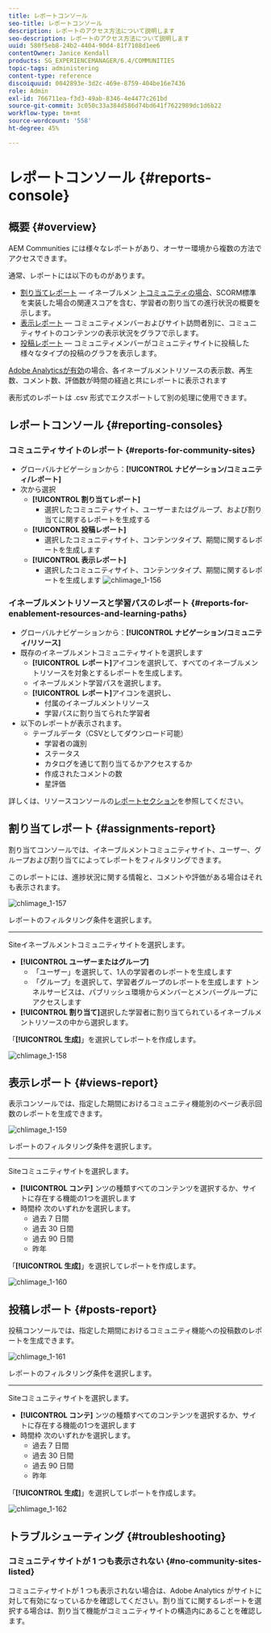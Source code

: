 ```yaml
---
title: レポートコンソール
seo-title: レポートコンソール
description: レポートのアクセス方法について説明します
seo-description: レポートのアクセス方法について説明します
uuid: 580f5eb8-24b2-4404-90d4-81f7108d1ee6
contentOwner: Janice Kendall
products: SG_EXPERIENCEMANAGER/6.4/COMMUNITIES
topic-tags: administering
content-type: reference
discoiquuid: 0042893e-3d2c-469e-8759-404be16e7436
role: Admin
exl-id: 766711ea-f3d3-49ab-8346-4e4477c261bd
source-git-commit: 3c050c33a384d586d74bd641f7622989dc1d6b22
workflow-type: tm+mt
source-wordcount: '558'
ht-degree: 45%

---
```


# レポートコンソール {#reports-console}

## 概要 {#overview}

AEM Communities には様々なレポートがあり、オーサー環境から複数の方法でアクセスできます。

通常、レポートには以下のものがあります。

* [割り当てレポート](#assignments-report)  — イネーブルメン [トコミュニティの場合](overview.md#enablement-community)、SCORM標準を実装した場合の関連スコアを含む、学習者の割り当ての進行状況の概要を示します。
* [表示レポート](#views-report)  — コミュニティメンバーおよびサイト訪問者別に、コミュニティサイトのコンテンツの表示状況をグラフで示します。
* [投稿レポート](#posts-report)  — コミュニティメンバーがコミュニティサイトに投稿した様々なタイプの投稿のグラフを表示します。

[Adobe Analyticsが有効](sites-console.md#analytics)の場合、各イネーブルメントリソースの表示数、再生数、コメント数、評価数が時間の経過と共にレポートに表示されます

表形式のレポートは .csv 形式でエクスポートして別の処理に使用できます。

## レポートコンソール {#reporting-consoles}

### コミュニティサイトのレポート {#reports-for-community-sites}

* グローバルナビゲーションから：**[!UICONTROL ナビゲーション/コミュニティ/レポート]**
* 次から選択
   * **[!UICONTROL 割り当てレポート]**
      * 選択したコミュニティサイト、ユーザーまたはグループ、および割り当てに関するレポートを生成する
   * **[!UICONTROL 投稿レポート]**
      * 選択したコミュニティサイト、コンテンツタイプ、期間に関するレポートを生成します
   * **[!UICONTROL 表示レポート]**
      * 選択したコミュニティサイト、コンテンツタイプ、期間に関するレポートを生成します
         ![chlimage_1-156](assets/chlimage_1-156.png)

### イネーブルメントリソースと学習パスのレポート {#reports-for-enablement-resources-and-learning-paths}

* グローバルナビゲーションから：**[!UICONTROL ナビゲーション/コミュニティ/リソース]**
* 既存のイネーブルメントコミュニティサイトを選択します
   * **[!UICONTROL レポート]**&#x200B;アイコンを選択して、すべてのイネーブルメントリソースを対象とするレポートを生成します。
   * イネーブルメント学習パスを選択します。
   * **[!UICONTROL レポート]**&#x200B;アイコンを選択し、
      * 付属のイネーブルメントリソース
      * 学習パスに割り当てられた学習者
* 以下のレポートが表示されます。
   * テーブルデータ（CSVとしてダウンロード可能）
      * 学習者の識別
      * ステータス
      * カタログを通じて割り当てるかアクセスするか
      * 作成されたコメントの数
      * 星評価

詳しくは、リソースコンソールの[レポートセクション](resources.md#report)を参照してください。

## 割り当てレポート {#assignments-report}

割り当てコンソールでは、イネーブルメントコミュニティサイト、ユーザー、グループおよび割り当てによってレポートをフィルタリングできます。

このレポートには、進捗状況に関する情報と、コメントや評価がある場合はそれも表示されます。

![chlimage_1-157](assets/chlimage_1-157.png)

レポートのフィルタリング条件を選択します。

* ****
Siteイネーブルメントコミュニティサイトを選択します。
* **[!UICONTROL ユーザーまたはグループ]**
   * 「ユーザー」を選択して、1人の学習者のレポートを生成します
   * 「グループ」を選択して、学習者グループのレポートを生成します
トンネルサービスは、パブリッシュ環境からメンバーとメンバーグループにアクセスします
* **[!UICONTROL 割り当て]**&#x200B;選択した学習者に割り当てられているイネーブルメントリソースの中から選択します。

「**[!UICONTROL 生成]**」を選択してレポートを作成します。

![chlimage_1-158](assets/chlimage_1-158.png)

## 表示レポート {#views-report}

表示コンソールでは、指定した期間におけるコミュニティ機能別のページ表示回数のレポートを生成できます。

![chlimage_1-159](assets/chlimage_1-159.png)

レポートのフィルタリング条件を選択します。

* ****
Siteコミュニティサイトを選択します。
* **[!UICONTROL コンテ]**
ンツの種類すべてのコンテンツを選択するか、サイトに存在する機能の1つを選択します
* 時間枠
次のいずれかを選択します。
   * 過去 7 日間
   * 過去 30 日間
   * 過去 90 日間
   * 昨年

「**[!UICONTROL 生成]**」を選択してレポートを作成します。

![chlimage_1-160](assets/chlimage_1-160.png)

## 投稿レポート {#posts-report}

投稿コンソールでは、指定した期間におけるコミュニティ機能への投稿数のレポートを生成できます。

![chlimage_1-161](assets/chlimage_1-161.png)

レポートのフィルタリング条件を選択します。

* ****
Siteコミュニティサイトを選択します。
* **[!UICONTROL コンテ]**
ンツの種類すべてのコンテンツを選択するか、サイトに存在する機能の1つを選択します
* 時間枠
次のいずれかを選択します。
   * 過去 7 日間
   * 過去 30 日間
   * 過去 90 日間
   * 昨年

「**[!UICONTROL 生成]**」を選択してレポートを作成します。

![chlimage_1-162](assets/chlimage_1-162.png)

## トラブルシューティング {#troubleshooting}

### コミュニティサイトが 1 つも表示されない {#no-community-sites-listed}

コミュニティサイトが 1 つも表示されない場合は、Adobe Analytics がサイトに対して有効になっているかを確認してください。割り当てに関するレポートを選択する場合は、割り当て機能がコミュニティサイトの構造内にあることを確認します。
